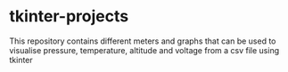 # tkinter-projects

This repository contains different meters and graphs that can be used to visualise pressure, temperature, altitude and voltage from a csv file using tkinter
